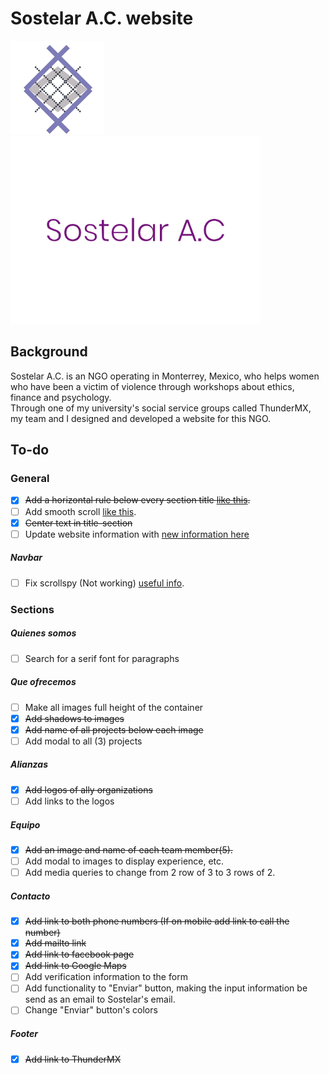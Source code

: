 # Sostelar A.C. website

<img src="assets/img/logo.png" width=150px><img src="assets/img/sostelarac_font.png" width="400px">

## Background
Sostelar A.C. is an NGO operating in Monterrey, Mexico, who helps women who have been a victim of violence through workshops about ethics, finance and psychology.
<br>
Through one of my university's social service groups called ThunderMX, my team and I designed and developed a website for this NGO.

## To-do

### General
- [x] ~~Add a horizontal rule below every section title [like this](https://www.w3schools.com/w3css/tryw3css_templates_interior_design.htm).~~
- [ ] Add smooth scroll [like this](http://iamdustan.com/smoothscroll/).
- [x] ~~Center text in title-section~~
- [ ] Update website information with [new information here](https://docs.google.com/spreadsheets/d/1lN2V2Sp20G9QgJ0n1R_6uiSQTgtVZpMZl4D1HAC6bBY/edit#gid=0)

##### Navbar
- [ ] Fix scrollspy (Not working) [useful info](https://www.w3schools.com/bootstrap/bootstrap_scrollspy.asp).

### Sections
##### Quienes somos
- [ ] Search for a serif font for paragraphs

##### Que ofrecemos
- [ ] Make all images full height of the container
- [x] ~~Add shadows to images~~
- [x] ~~Add name of all projects below each image~~
- [ ] Add modal to all (3) projects

##### Alianzas
- [x] ~~Add logos of ally organizations~~
- [ ] Add links to the logos

##### Equipo
- [x] ~~Add an image and name of each team member(5).~~
- [ ] Add modal to images to display experience, etc.
- [ ] Add media queries to change from 2 row of 3 to 3 rows of 2.

##### Contacto
- [x] ~~Add link to both phone numbers (If on mobile add link to call the number)~~
- [x] ~~Add mailto link~~
- [x] ~~Add link to facebook page~~
- [x] ~~Add link to Google Maps~~
- [ ] Add verification information to the form
- [ ] Add functionality to "Enviar" button, making the input information be send as an email to Sostelar's email.
- [ ] Change "Enviar" button's colors

##### Footer
- [x] ~~Add link to ThunderMX~~
